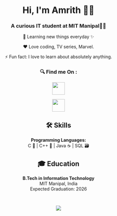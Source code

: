 <h1 align="center">Hi, I'm Amrith 🙋‍♂️</h1>
<h3 align="center">A curious IT student at MIT Manipal👨‍💻</h3>

<p align="center">🌱 Learning new things everyday ✨</p>
<p align="center">❤️ Love coding, TV series, Marvel.</p>
<p align="center">⚡ Fun fact: I love to learn about absolutely anything.</p>

<h3 align="center">🔍 Find me On :</h3>

<p align="center">
  
  <a href="mailto:amrithshet25@gmail.com">
    <img src="https://skillicons.dev/icons?i=gmail" width="40" />
  </a>
</p>

<p align="center">
 
  <a href="mailto:amrith_shet@icloud.com">
    <img src="https://img.icons8.com/ios-filled/50/000000/icloud.png" width="40" />
  </a>
</p>

<h2 align="center">🛠️ Skills</h2>
<p align="center">
  <b>Programming Languages:</b><br/>
  C 🌟 | C++ 🚀 | Java ☕ | SQL 🗃️
</p>

<h2 align="center">🎓 Education</h2>
<p align="center">
  <b>B.Tech in Information Technology</b><br/>
  MIT Manipal, India<br/>
  Expected Graduation: 2026
</p>
<br>
<p align="center">
  <a href="https://skillicons.dev">
    <img src="https://skillicons.dev/icons?i=c,cpp,java,html,css,javascript,express,vscode,git,photoshop,mongodb,supabase,postgres,react" />
  </a>
</p>

